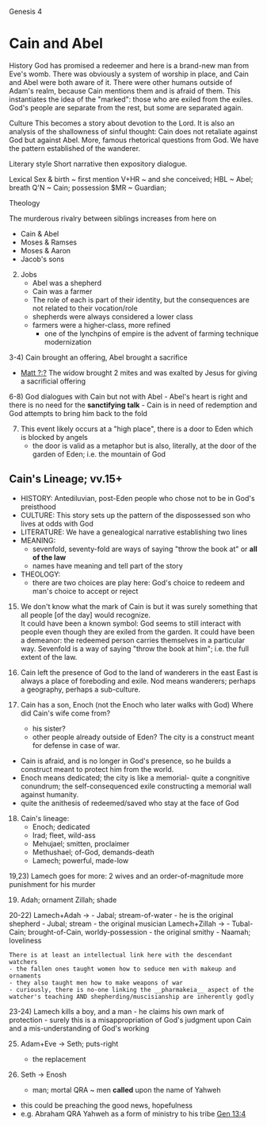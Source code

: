 Genesis 4


# Cain and Abel

History
God has promised a redeemer and here is a brand-new man from Eve's womb.
There was obviously a system of worship in place, and Cain and Abel were both aware of it.
There were other humans outside of Adam's realm, because Cain mentions them and is afraid of them.
This instantiates the idea of the "marked": those who are exiled from the exiles.
God's people are separate from the rest, but some are separated again.

Culture
This becomes a story about devotion to the Lord.
It is also an analysis of the shallowness of sinful thought: Cain does not retaliate against God but against Abel.
More, famous rhetorical questions from God.
We have the pattern established of the wanderer.

Literary style
Short narrative then expository dialogue.

Lexical
Sex & birth ~ first mention
V+HR ~ and she conceived; 
HBL ~ Abel; breath
Q'N ~ Cain; possession
$MR ~ Guardian; 

Theology



The murderous rivalry between siblings increases from here on
- Cain & Abel
- Moses & Ramses
- Moses & Aaron
- Jacob's sons


2) Jobs
   - Abel was a shepherd
   - Cain was a farmer
   - The role of each is part of their identity, but the consequences are not related to their vocation/role
   - shepherds were always considered a lower class
   - farmers were a higher-class, more refined
     - one of the lynchpins of empire is the advent of farming technique modernization

3-4) Cain brought an offering, Abel brought a sacrifice
  - [Matt ?:?]() The widow brought 2 mites and was exalted by Jesus for giving a sacrificial offering


6-8) God dialogues with Cain but not with Abel
     - Abel's heart is right and there is no need for the __sanctifying talk__
     - Cain is in need of redemption and God attempts to bring him back to the fold

7) This event likely occurs at a "high place", there is a door to Eden which is blocked by angels
   - the door is valid as a metaphor but is also, literally, at the door of the garden of Eden; i.e. the mountain of God



## Cain's Lineage; vv.15+

- HISTORY: Antediluvian, post-Eden people who chose not to be in God's preisthood
- CULTURE: This story sets up the pattern of the dispossessed son who lives at odds with God
- LITERATURE: We have a genealogical narrative establishing two lines
- MEANING:
  - sevenfold, seventy-fold are ways of saying "throw the book at" or __all of the law__
  - names have meaning and tell part of the story
- THEOLOGY:
  - there are two choices are play here: God's choice to redeem and man's choice to accept or reject


15) We don't know what the mark of Cain is but it was surely something that all people [of the day] would recognize.  
    It could have been a known symbol: God seems to still interact with people even though they are exiled from the garden.
    It could have been a demeanor: the redeemed person carries themselves in a particular way.
  Sevenfold is a way of saying "throw the book at him"; i.e. the full extent of the law.

16) Cain left the presence of God to the land of wanderers in the east
    East is always a place of foreboding and exile.
    Nod means wanderers; perhaps a geography, perhaps a sub-culture.

17) Cain has a son, Enoch (not the Enoch who later walks with God)
    Where did Cain's wife come from?
    - his sister?
    - other people already outside of Eden?
  The city is a construct meant for defense in case of war.
  - Cain is afraid, and is no longer in God's presence, so he builds a construct meant to protect him from the world.
  - Enoch means dedicated; the city is like a memorial- quite a congnitive conundrum; the self-consequenced exile constructing a memorial wall against humanity. 
  - quite the anithesis of redeemed/saved who stay at the face of God

18) Cain's lineage:
    - Enoch; dedicated
    - Irad; fleet, wild-ass
    - Mehujael; smitten, proclaimer
    - Methushael; of-God, demands-death
    - Lamech; powerful, made-low


19,23) Lamech goes for more: 2 wives and an order-of-magnitude more punishment for his murder

19) Adah; ornament
    Zillah; shade

20-22) Lamech+Adah -> 
    - Jabal; stream-of-water
      - he is the original shepherd
    - Jubal; stream
      - the original musician
    Lamech+Zillah ->
    - Tubal-Cain; brought-of-Cain, worldy-possession
      - the original smithy
    - Naamah; loveliness

    There is at least an intellectual link here with the descendant watchers
    - the fallen ones taught women how to seduce men with makeup and ornaments
    - they also taught men how to make weapons of war
    - curiously, there is no-one linking the __pharmakeia__ aspect of the watcher's teaching AND shepherding/muscisianship are inherently godly

23-24) Lamech kills a boy, and a man
       - he claims his own mark of protection
       - surely this is a misappropriation of God's judgment upon Cain and a mis-understanding of God's working

25) Adam+Eve -> Seth; puts-right
    - the replacement

26) Seth -> Enosh
    - man; mortal
  QRA ~ men __called__ upon the name of Yahweh
  - this could be preaching the good news, hopefulness
  - e.g. Abraham QRA Yahweh as a form of ministry to his tribe [Gen 13:4]()